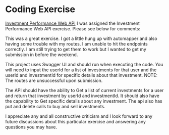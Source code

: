 # Coding Exercise

[Investment Performance Web API](InvestmentPerformanceWebAPI.md#investment-performance-web-api)
I was assigned the Investment Performance Web API exercise. Please see below for comments:

This was a great exercise. I got a little hung up with automapper and also having some trouble with my routes. I am unable to hit the endpoints correctly. I am still trying to get them to work but I wanted to get my submission in before the weekend. 

This project uses Swagger UI and should run when executing the code. You will need to input the userId for a list of investments for that user and the userId and investmentId for specific details about that investment. NOTE: The routes are unsuccessful upon submission. 

The API should have the ability to Get a list of current investments for a user and return that investment by userId and investmentId. It should also have the capability to Get specific details about any investment. The api also has put and delete calls to buy and sell investments. 

I appreciate any and all constructive criticism and I look forward to any future discussions about this particular exercise and answering any questions you may have. 
